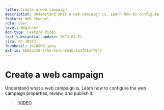 ```yaml
---
title: Create a web campaign
description: Understand what a web campaign is. Learn how to configure the web campaign properties, review, and publish it.
feature: Web Channel
role: User
level: Beginner
doc-type: Feature Video
last-substantial-update: 2023-04-21
jira: KT-10283
thumbnail: 3418800.jpeg
exl-id: 5b625240-5f55-457c-8ea6-2a3f61af7047
---
```

# Create a web campaign

Understand what a web campaign is. Learn how to configure the web campaign properties, review, and publish it.

>[!VIDEO](https://video.tv.adobe.com/v/3418800/?quality=12&learn=on)
